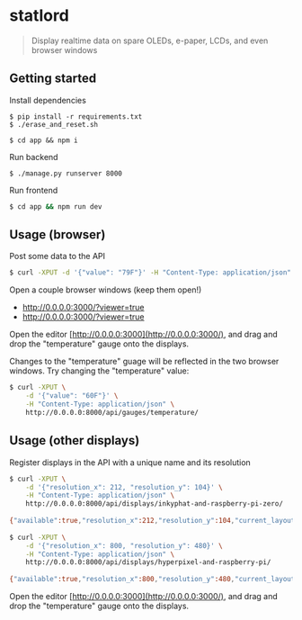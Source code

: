 # statlord

> Display realtime data on spare OLEDs, e-paper, LCDs, and even browser windows

## Getting started

Install dependencies
```
$ pip install -r requirements.txt
$ ./erase_and_reset.sh

$ cd app && npm i
```

Run backend
```
$ ./manage.py runserver 8000
```

Run frontend
```bash
$ cd app && npm run dev
``` 

## Usage (browser)

Post some data to the API

```bash
$ curl -XPUT -d '{"value": "79F"}' -H "Content-Type: application/json" http://0.0.0.0:8000/api/gauges/temperature/
```

Open a couple browser windows (keep them open!)

* http://0.0.0.0:3000/?viewer=true
* http://0.0.0.0:3000/?viewer=true

Open the editor [http://0.0.0.0:3000](http://0.0.0.0:3000/), and drag and drop the "temperature" gauge onto the displays.

Changes to the "temperature" guage will be reflected in the two browser windows. Try changing the "temperature" value:

```bash
$ curl -XPUT \
    -d '{"value": "60F"}' \
    -H "Content-Type: application/json" \
    http://0.0.0.0:8000/api/gauges/temperature/
```

## Usage (other displays)

Register displays in the API with a unique name and its resolution

```bash
$ curl -XPUT \
    -d '{"resolution_x": 212, "resolution_y": 104}' \
    -H "Content-Type: application/json" \
    http://0.0.0.0:8000/api/displays/inkyphat-and-raspberry-pi-zero/
    
{"available":true,"resolution_x":212,"resolution_y":104,"current_layout":null}
    
$ curl -XPUT \
    -d '{"resolution_x": 800, "resolution_y": 480}' \
    -H "Content-Type: application/json" \
    http://0.0.0.0:8000/api/displays/hyperpixel-and-raspberry-pi/
    
{"available":true,"resolution_x":800,"resolution_y":480,"current_layout":null}
```

Open the editor [http://0.0.0.0:3000](http://0.0.0.0:3000/), and drag and drop the "temperature" gauge onto the displays.

